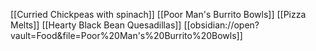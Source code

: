 [[Curried Chickpeas with spinach]]
[[Poor Man's Burrito Bowls]]
[[Pizza Melts]]
[[Hearty Black Bean Quesadillas]]
[[obsidian://open?vault=Food&file=Poor%20Man's%20Burrito%20Bowls]]